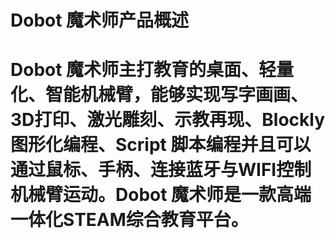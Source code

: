 # Dobot 魔术师产品概述

# Dobot 魔术师主打教育的桌面、轻量化、智能机械臂，能够实现写字画画、3D打印、激光雕刻、示教再现、Blockly图形化编程、Script 脚本编程并且可以通过鼠标、手柄、连接蓝牙与WIFI控制机械臂运动。Dobot 魔术师是一款高端一体化STEAM综合教育平台。



